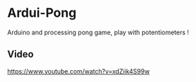 # Ardui-Pong
Arduino and processing pong game, play with potentiometers !

## Video
https://www.youtube.com/watch?v=xdZiik4S99w
